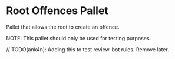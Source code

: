 # Root Offences Pallet

Pallet that allows the root to create an offence.

NOTE: This pallet should only be used for testing purposes.

// TODO(ank4n): Adding this to test review-bot rules. Remove later.
